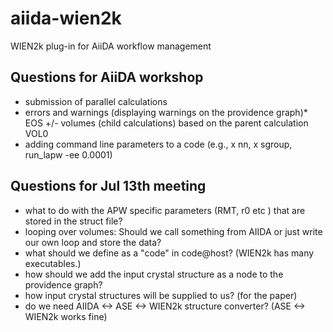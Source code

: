 # aiida-wien2k
WIEN2k plug-in for AiiDA workflow management

## Questions for AiiDA workshop
* submission of parallel calculations
* errors and warnings (displaying warnings on the providence graph)* EOS +/- volumes (child calculations) based on the parent calculation VOL0
* adding command line parameters to a code (e.g., x nn, x sgroup, run_lapw -ee 0.0001)

## Questions for Jul 13th meeting
* what to do with the APW specific parameters (RMT, r0 etc ) that are stored in the struct file?
* looping over volumes: Should we call something from AIIDA or just write our own loop and store the data?
* what should we define as a "code" in code@host? (WIEN2k has many executables.)
* how should we add the input crystal structure as a node to the providence graph?
* how input crystal structures will be supplied to us? (for the paper)
* do we need AIIDA <-> ASE <-> WIEN2k structure converter? (ASE <-> WIEN2k works fine)
